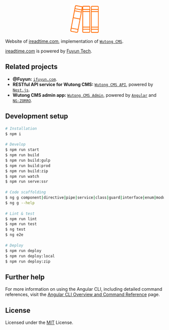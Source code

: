 <br/>
<p align="center">
  <a href="https://www.ireadtime.com" title="漫漫时光，有阅读不孤独 - 时光阅读" target="_blank">
    <img src="./public/favicon.png" height="90" alt="Logo of ireadtime.com" />
  </a>
</p>

Website of [ireadtime.com](https://www.ireadtime.com), implementation of [`Wutong CMS`](https://admin.ireadpay.com).

[ireadtime.com](https://www.ireadtime.com) is powered by [Fuyun Tech](https://www.ireadpay.com).

## Related projects

- **@Fuyun:** [`ifuyun.com`](https://www.ifuyun.com).
- **RESTful API service for Wutong CMS:** [`Wutong CMS API`](https://www.ireadpay.com), powered by [`Nest.js`](https://nestjs.com).
- **Wutong CMS admin app:** [`Wutong CMS Admin`](https://admin.ireadpay.com), powered by [`Angular`](https://angular.dev) and [`NG-ZORRO`](https://github.com/NG-ZORRO/ng-zorro-antd).

## Development setup

```bash
# Installation
$ npm i

# Develop
$ npm run start
$ npm run build
$ npm run build:gulp
$ npm run build:prod
$ npm run build:zip
$ npm run watch
$ npm run serve:ssr

# Code scaffolding
$ ng g component|directive|pipe|service|class|guard|interface|enum|module name
$ ng g --help

# Lint & test
$ npm run lint
$ npm run test
$ ng test
$ ng e2e

# Deploy
$ npm run deploy
$ npm run deploy:local
$ npm run deploy:zip
```

## Further help

For more information on using the Angular CLI, including detailed command references, visit the [Angular CLI Overview and Command Reference](https://angular.dev/tools/cli) page.

## License

Licensed under the [MIT](/LICENSE) License.
